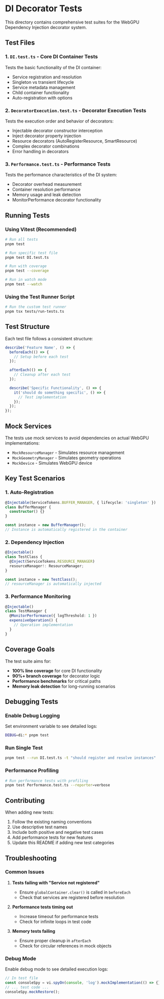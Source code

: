 # DI Decorator Tests

This directory contains comprehensive test suites for the WebGPU Dependency Injection decorator system.

## Test Files

### 1. `DI.test.ts` - Core DI Container Tests

Tests the basic functionality of the DI container:

- Service registration and resolution
- Singleton vs transient lifecycle
- Service metadata management
- Child container functionality
- Auto-registration with options

### 2. `DecoratorExecution.test.ts` - Decorator Execution Tests

Tests the execution order and behavior of decorators:

- Injectable decorator constructor interception
- Inject decorator property injection
- Resource decorators (AutoRegisterResource, SmartResource)
- Complex decorator combinations
- Error handling in decorators

### 3. `Performance.test.ts` - Performance Tests

Tests the performance characteristics of the DI system:

- Decorator overhead measurement
- Container resolution performance
- Memory usage and leak detection
- MonitorPerformance decorator functionality

## Running Tests

### Using Vitest (Recommended)

```bash
# Run all tests
pnpm test

# Run specific test file
pnpm test DI.test.ts

# Run with coverage
pnpm test --coverage

# Run in watch mode
pnpm test --watch
```

### Using the Test Runner Script

```bash
# Run the custom test runner
pnpm tsx tests/run-tests.ts
```

## Test Structure

Each test file follows a consistent structure:

```typescript
describe('Feature Name', () => {
  beforeEach(() => {
    // Setup before each test
  });

  afterEach(() => {
    // Cleanup after each test
  });

  describe('Specific Functionality', () => {
    it('should do something specific', () => {
      // Test implementation
    });
  });
});
```

## Mock Services

The tests use mock services to avoid dependencies on actual WebGPU implementations:

- `MockResourceManager` - Simulates resource management
- `MockGeometryManager` - Simulates geometry operations
- `MockDevice` - Simulates WebGPU device

## Key Test Scenarios

### 1. Auto-Registration

```typescript
@Injectable(ServiceTokens.BUFFER_MANAGER, { lifecycle: 'singleton' })
class BufferManager {
  constructor() {}
}

const instance = new BufferManager();
// Instance is automatically registered in the container
```

### 2. Dependency Injection

```typescript
@Injectable()
class TestClass {
  @Inject(ServiceTokens.RESOURCE_MANAGER)
  resourceManager!: ResourceManager;
}

const instance = new TestClass();
// resourceManager is automatically injected
```

### 3. Performance Monitoring

```typescript
@Injectable()
class TestManager {
  @MonitorPerformance({ logThreshold: 1 })
  expensiveOperation() {
    // Operation implementation
  }
}
```

## Coverage Goals

The test suite aims for:

- **100% line coverage** for core DI functionality
- **90%+ branch coverage** for decorator logic
- **Performance benchmarks** for critical paths
- **Memory leak detection** for long-running scenarios

## Debugging Tests

### Enable Debug Logging

Set environment variable to see detailed logs:

```bash
DEBUG=di:* pnpm test
```

### Run Single Test

```bash
pnpm test --run DI.test.ts -t "should register and resolve instances"
```

### Performance Profiling

```bash
# Run performance tests with profiling
pnpm test Performance.test.ts --reporter=verbose
```

## Contributing

When adding new tests:

1. Follow the existing naming conventions
2. Use descriptive test names
3. Include both positive and negative test cases
4. Add performance tests for new features
5. Update this README if adding new test categories

## Troubleshooting

### Common Issues

1. **Tests failing with "Service not registered"**
   - Ensure `globalContainer.clear()` is called in `beforeEach`
   - Check that services are registered before resolution

2. **Performance tests timing out**
   - Increase timeout for performance tests
   - Check for infinite loops in test code

3. **Memory tests failing**
   - Ensure proper cleanup in `afterEach`
   - Check for circular references in mock objects

### Debug Mode

Enable debug mode to see detailed execution logs:

```typescript
// In test file
const consoleSpy = vi.spyOn(console, 'log').mockImplementation(() => {});
// ... test code ...
consoleSpy.mockRestore();
```
